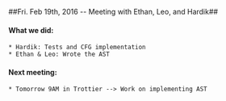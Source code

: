 ##Fri. Feb 19th, 2016 -- Meeting with Ethan, Leo, and Hardik##


#### What we did:
	* Hardik: Tests and CFG implementation
	* Ethan & Leo: Wrote the AST

#### Next meeting:
	* Tomorrow 9AM in Trottier --> Work on implementing AST

